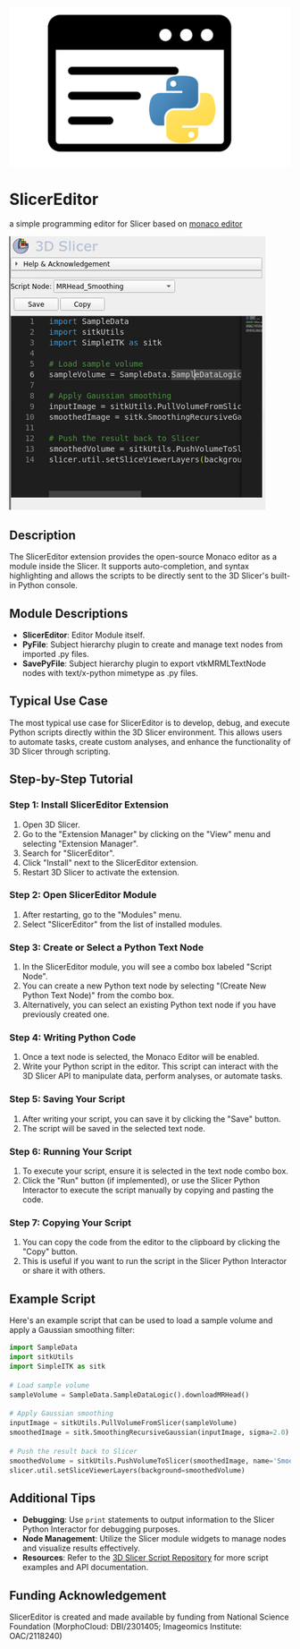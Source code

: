 <img src="./SlicerEditor.png">

# SlicerEditor
a simple programming editor for Slicer based on [monaco editor](https://microsoft.github.io/monaco-editor/)


![Slicer Editor](screenshot.png)

## Description

The SlicerEditor extension provides the open-source Monaco editor as a module inside the Slicer. It supports auto-completion, and syntax highlighting and allows the scripts to be directly sent to the 3D Slicer's built-in Python console.

## Module Descriptions

- **SlicerEditor**: Editor Module itself.
- **PyFile**: Subject hierarchy plugin to create and manage text nodes from imported .py files.
- **SavePyFile**: Subject hierarchy plugin to export vtkMRMLTextNode nodes with text/x-python mimetype as .py files.

## Typical Use Case

The most typical use case for SlicerEditor is to develop, debug, and execute Python scripts directly within the 3D Slicer environment. This allows users to automate tasks, create custom analyses, and enhance the functionality of 3D Slicer through scripting.

## Step-by-Step Tutorial

### Step 1: Install SlicerEditor Extension
1. Open 3D Slicer.
2. Go to the "Extension Manager" by clicking on the "View" menu and selecting "Extension Manager".
3. Search for "SlicerEditor".
4. Click "Install" next to the SlicerEditor extension.
5. Restart 3D Slicer to activate the extension.

### Step 2: Open SlicerEditor Module
1. After restarting, go to the "Modules" menu.
2. Select "SlicerEditor" from the list of installed modules.

### Step 3: Create or Select a Python Text Node
1. In the SlicerEditor module, you will see a combo box labeled "Script Node".
2. You can create a new Python text node by selecting "(Create New Python Text Node)" from the combo box.
3. Alternatively, you can select an existing Python text node if you have previously created one.

### Step 4: Writing Python Code
1. Once a text node is selected, the Monaco Editor will be enabled.
2. Write your Python script in the editor. This script can interact with the 3D Slicer API to manipulate data, perform analyses, or automate tasks.

### Step 5: Saving Your Script
1. After writing your script, you can save it by clicking the "Save" button.
2. The script will be saved in the selected text node.

### Step 6: Running Your Script
1. To execute your script, ensure it is selected in the text node combo box.
2. Click the "Run" button (if implemented), or use the Slicer Python Interactor to execute the script manually by copying and pasting the code.

### Step 7: Copying Your Script
1. You can copy the code from the editor to the clipboard by clicking the "Copy" button.
2. This is useful if you want to run the script in the Slicer Python Interactor or share it with others.

## Example Script

Here's an example script that can be used to load a sample volume and apply a Gaussian smoothing filter:

```python
import SampleData
import sitkUtils
import SimpleITK as sitk

# Load sample volume
sampleVolume = SampleData.SampleDataLogic().downloadMRHead()

# Apply Gaussian smoothing
inputImage = sitkUtils.PullVolumeFromSlicer(sampleVolume)
smoothedImage = sitk.SmoothingRecursiveGaussian(inputImage, sigma=2.0)

# Push the result back to Slicer
smoothedVolume = sitkUtils.PushVolumeToSlicer(smoothedImage, name='SmoothedVolume')
slicer.util.setSliceViewerLayers(background=smoothedVolume)
```

## Additional Tips

- **Debugging**: Use `print` statements to output information to the Slicer Python Interactor for debugging purposes.
- **Node Management**: Utilize the Slicer module widgets to manage nodes and visualize results effectively.
- **Resources**: Refer to the [3D Slicer Script Repository](https://slicer.readthedocs.io/en/latest/developer_guide/script_repository.html) for more script examples and API documentation.

## Funding Acknowledgement
SlicerEditor is created and made available by funding from National Science Foundation (MorphoCloud: DBI/2301405; Imageomics Institute: OAC/2118240) 

